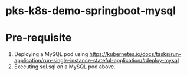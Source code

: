 # pks-k8s-demo-springboot-mysql
# Pre-requisite
1. Deploying a MySQL pod using https://kubernetes.io/docs/tasks/run-application/run-single-instance-stateful-application/#deploy-mysql
2. Executing sql.sql on a MySQL pod above.
